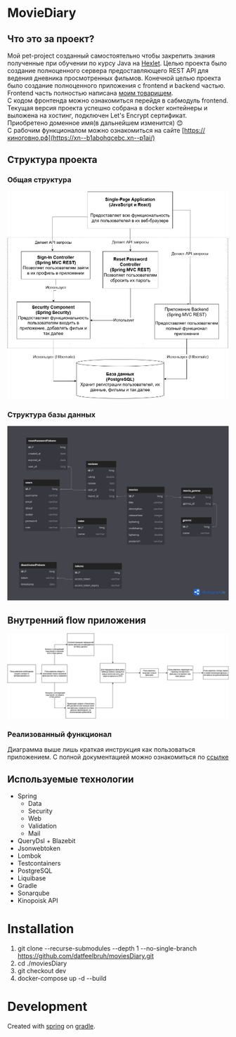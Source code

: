 # MovieDiary
## Что это за проект?
Мой pet-project созданный самостоятельно чтобы закрепить знания полученные при обучении по курсу Java 
на [Hexlet](https://ru.hexlet.io/).
Целью проекта было создание полноценного сервера предоставляющего REST API для ведения 
дневника просмотренных фильмов. Конечной целью проекта было создание полноценного приложения с frontend и backend 
частью.  
Frontend часть полностью написана [моим товарищем](https://github.com/antarktidi4).  
С кодом фронтенда можно ознакомиться перейдя в сабмодуль frontend. Текущая версия проекта успешно собрана в docker
контейнеры и выложена на хостинг, подключен Let's Encrypt сертификат. Приобретено доменное имя(в дальнейшем изменится) :blush:  
С рабочим функционалом можно ознакомиться на сайте [https://киноговно.рф](https://xn--b1abohqcebc.xn--p1ai/)
## Структура проекта
### Общая структура
![alt-text](https://github.com/datfeelbruh/moviesDiary/blob/main/%D0%94%D0%B8%D0%B0%D0%B3%D1%80%D0%B0%D0%BC%D0%BC%D0%B0%20%D0%BA%D0%BE%D0%BD%D1%82%D0%B5%D0%B9%D0%BD%D0%B5%D1%80%D0%B0(1).drawio.png)
### Структура базы данных
![alt-text](https://github.com/datfeelbruh/moviesDiary/blob/main/%D1%81%D1%82%D1%80%D1%83%D0%BA%D1%82%D1%83%D1%80%D0%B0%20%D1%82%D0%B0%D0%B1%D0%BB%D0%B8%D1%86.png)
## Внутренний flow приложения
![alt-text](https://github.com/datfeelbruh/moviesDiary/blob/main/%D0%B4%D0%B8%D0%B0%D0%B3%D1%80%D0%B0%D0%BC%D0%B0%20flow.drawio.png)
### Реализованный функционал
Диаграмма выше лишь краткая инструкция как пользоваться приложением. С полной документацией можно ознакомиться по [ссылке](http://77.232.129.176/api-docs.html)
## Используемые технологии
* Spring
  + Data
  + Security
  + Web
  + Validation
  + Mail
* QueryDsl + Blazebit
* Jsonwebtoken
* Lombok
* Testcontainers
* PostgreSQL
* Liquibase
* Gradle
* Sonarqube
* Kinopoisk API

# Installation
1. git clone --recurse-submodules --depth 1 --no-single-branch https://github.com/datfeelbruh/moviesDiary.git
2. cd ./moviesDiary
3. git checkout dev
4. docker-compose up -d --build

# Development
Created with [spring](https://spring.io/) on [gradle](https://gradle.org/).
